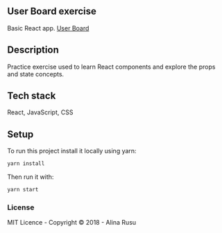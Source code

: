 ## User Board exercise
Basic React app.
[User Board](https://laughing-ptolemy-f2dc23.netlify.com/)

## Description
Practice exercise used to learn React components and explore the props and state concepts.

## Tech stack
React,
JavaScript,
CSS

## Setup
To run this project install it locally using yarn:
```bash
yarn install
```
Then run it with:
```bash
yarn start
```

### License
MIT Licence - Copyright &copy; 2018 - Alina Rusu
